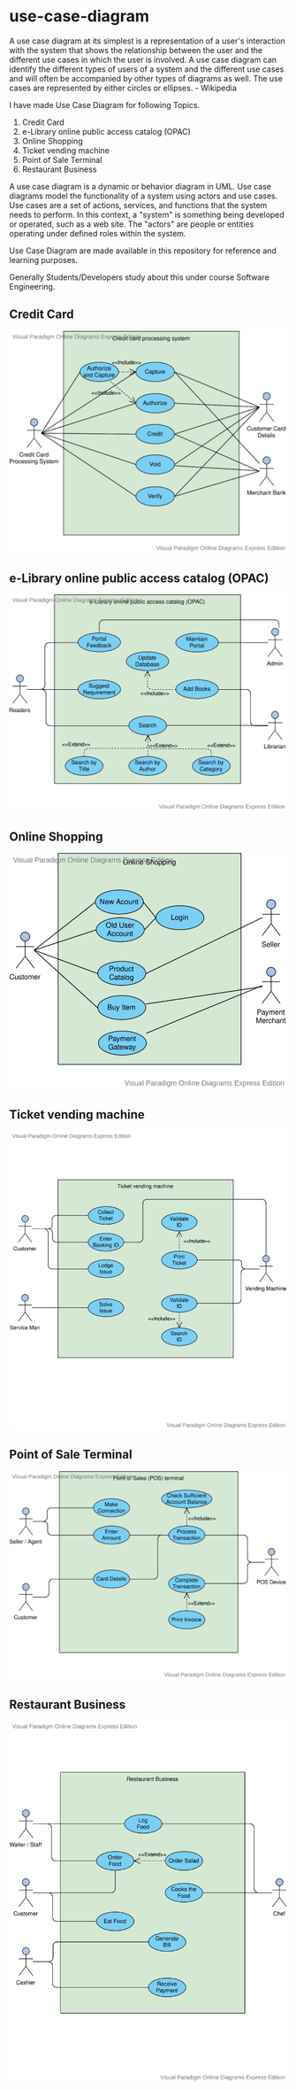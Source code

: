 # use-case-diagram
A use case diagram at its simplest is a representation of a user's interaction with the system that shows the relationship between the user and the different use cases in which the user is involved. A use case diagram can identify the different types of users of a system and the different use cases and will often be accompanied by other types of diagrams as well. The use cases are represented by either circles or ellipses. - Wikipedia

I have made Use Case Diagram for following Topics.
<ol>
  <li>Credit Card</li>
  <li>e-Library online public access catalog (OPAC)</li>
  <li>Online Shopping</li>
  <li>Ticket vending machine</li>
  <li>Point of Sale Terminal</li>
  <li>Restaurant Business</li>
</ol>

<p>
  A use case diagram is a dynamic or behavior diagram in UML. Use case diagrams model the functionality of a system using actors and use cases. Use cases are a set of actions, services, and functions that the system needs to perform. In this context, a "system" is something being developed or operated, such as a web site. The "actors" are people or entities operating under defined roles within the system.
</p>
<p>
  Use Case Diagram are made available in this repository for reference and learning purposes.
</p>
<p>
  Generally Students/Developers study about this under course Software Engineering.
</p>

## Credit Card
<img src="Credit Card/Credit Card.svg" alt="Credit Card">

## e-Library online public access catalog (OPAC)
<img src="e-Library online public access catalog (OPAC)/e-Library online public access catalog (OPAC).svg" alt="e-Library online public access catalog (OPAC)">

## Online Shopping
<img src="Online Shopping/Online Shopping.svg" alt="Online Shopping">

## Ticket vending machine
<img src="Ticket vending machine/Ticket vending machine.svg" alt="Ticket vending machine">

## Point of Sale Terminal
<img src="Point of Sale Terminal/Point of Sale Terminal.svg" alt="Point of Sale Terminal">

## Restaurant Business
<img src="Restaurant Business/Restaurant Business.svg" alt="Restaurant Business">
